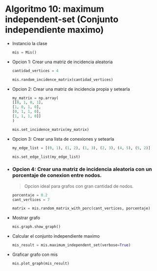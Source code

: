 # Algoritmo 10: maximum independent-set (Conjunto independiente maximo)

* Instancio la clase

    ```python
    mis = Mis()
    ```

* Opcion 1: Crear una matriz de incidencia aleatoria

    ```python
    cantidad_vertices = 4

    mis.random_incidence_matrix(cantidad_vertices)
    ```

* Opcion 2: Crear una matriz de incidencia propia y setearla

    ```python
    my_matrix = np.array(
    [[0, 1, 0, 1], 
    [1, 0, 1, 0],
    [0, 1, 1, 0], 
    [1, 1, 1, 0]]
    )

    mis.set_incidence_matrix(my_matrix)
    ```

* Opcion 3: Crear una lista de conexiones y setearla

    ```python
    my_edge_list = [(0, 1), (1, 2), (1, 3), (2, 3), (4, 5), (5, 2)]

    mis.set_edge_list(my_edge_list)
    ```

* ### Opcion 4: Crear una matriz de incidencia aleatoria con un porcentaje de conexion entre nodos.
    > Opcion ideal para grafos con gran cantidad de nodos.

    ```python
    porcentaje = 0.2
    cant_vertices = 7

    matrix = mis.random_matrix_with_porc(cant_vertices, porcentaje)
    ```

* Mostrar grafo

    ```python
    mis.graph.show_graph()
    ```

* Calcular el conjunto independiente maximo

    ```python
    mis_result = mis.maximum_independent_set(verbose=True)
    ```

* Graficar grafo con mis

    ```python
    mis.plot_graph(mis_result)
    ```


